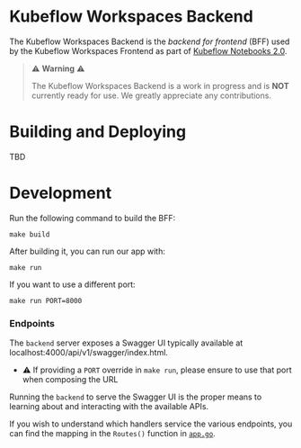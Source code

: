 # Kubeflow Workspaces Backend
The Kubeflow Workspaces Backend is the _backend for frontend_ (BFF) used by the Kubeflow Workspaces Frontend as part of [Kubeflow Notebooks 2.0](https://github.com/kubeflow/kubeflow/issues/7156).

> ⚠️ __Warning__ ⚠️
>
> The Kubeflow Workspaces Backend is a work in progress and is __NOT__ currently ready for use.
> We greatly appreciate any contributions.

# Building and Deploying

TBD

# Development

Run the following command to build the BFF:

```shell
make build
```

After building it, you can run our app with:

```shell
make run
```

If you want to use a different port:

```shell
make run PORT=8000
```

### Endpoints

The `backend` server exposes a Swagger UI typically available at localhost:4000/api/v1/swagger/index.html.
- :warning:  If providing a `PORT` override in `make run`, please ensure to use that port when composing the URL

Running the `backend` to serve the Swagger UI is the proper means to learning about and interacting with the available APIs.

If you wish to understand which handlers service the various endpoints, you can find the mapping in the `Routes()` function in [`app.go`](./api/app.go).
